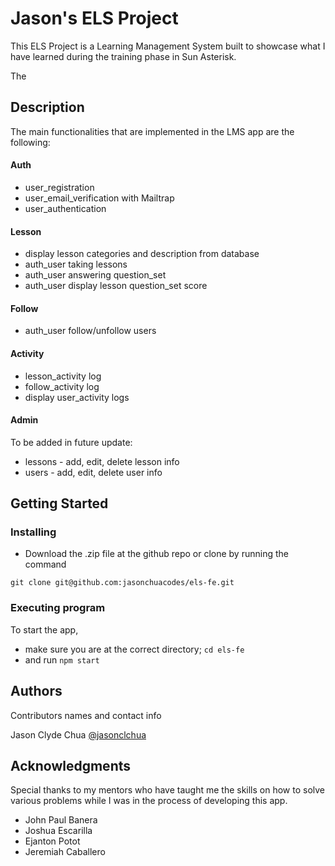 # Jason's ELS Project

This ELS Project is a Learning Management System built to showcase what I have learned during the training phase in Sun Asterisk.

The 
## Description

The main functionalities that are implemented in the LMS app are the following:

#### Auth
* user_registration
* user_email_verification with Mailtrap
* user_authentication

#### Lesson
* display lesson categories and description from database
* auth_user taking lessons
* auth_user answering question_set
* auth_user display lesson question_set score

#### Follow
* auth_user follow/unfollow users

#### Activity
* lesson_activity log
* follow_activity log
* display user_activity logs

#### Admin 
To be added in future update:
  * lessons - add, edit, delete lesson info
  * users - add, edit, delete user info

## Getting Started


### Installing

* Download the .zip file at the github repo or clone by running the command 

`git clone git@github.com:jasonchuacodes/els-fe.git`


### Executing program

To start the app, 
* make sure you are at the correct directory;
`cd els-fe` 
* and run 
`npm start`

## Authors

Contributors names and contact info

Jason Clyde Chua [@jasonclchua](https://facebook.com/jasonclchua)

## Acknowledgments

Special thanks to my mentors who have taught me the skills on how to solve various problems while I was in the process of developing this app.

* John Paul Banera
* Joshua Escarilla
* Ejanton Potot
* Jeremiah Caballero
